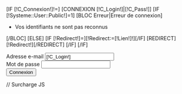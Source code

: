 [IF [!C_Connexion!]!=]
	[CONNEXION [!C_Login!]|[!C_Pass!]]
	[IF [!Systeme::User::Public!]=1]
		[BLOC Erreur|Erreur de connexion]
			<ul>
				<li>Vos identifiants ne sont pas reconnus</li>
			</ul>
		[/BLOC]
	[ELSE]
		[IF [!Redirect!]=][!Redirect:=[!Lien!]!][/IF]
		[REDIRECT][!Redirect!][/REDIRECT]
	[/IF]
[/IF]

<form action="/[!Lien!]" method="post" id="connexion">
	<div class="LigneForm">
		<label>Adresse e-mail</label>
		<input type="text" name="C_Login" id="C_Login" value="[!C_Login!]" />
	</div>
	<div class="LigneForm">
		<label>Mot de passe</label>
		<input type="password" name="C_Pass" id="C_Pass" />
	</div>
	<div class="BoutonsCentre">
		<input style="width:auto" name="C_Connexion" type="submit" class="Connexion" value="Connexion" />
	</div>
</form>

// Surcharge JS
<script type="text/javascript">
	window.addEvent('domready', function() {
		prepareField($('C_Login'), 'Entrez votre adresse e-mail');
		prepareField($('C_Pass'), '********');
	});

	function prepareField( field, text ) {
		// init
		if(field.value == '' || field.value == text) {
			field.value = text;
			field.setStyles({
				'font-style': 'italic',
				'color': '#888'
			});
		}
		// click dans le champ
		field.addEvent('focus', function() {
			if(field.value == text) {
				field.value = '';
			}
			field.setStyles({
				'font-style': 'normal',
				'color': '#000'
			});
		});
		// sortie du champ
		field.addEvent('blur', function() {
			if(field.value == '') {
				field.value = text;
				field.setStyles({
					'font-style': 'italic',
					'color': '#888'
				});
			}
		});
	}
</script>